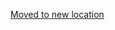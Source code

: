 [Moved to new location](https://github.com/DataTalksClub/machine-learning-zoomcamp/blob/master/06-trees/03-decision-trees.md)